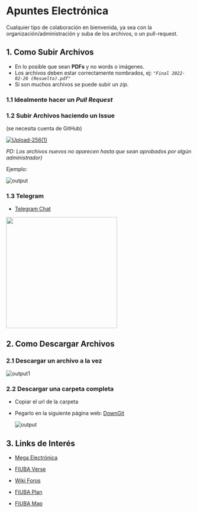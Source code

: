 # Apuntes Electrónica

Cualquier tipo de colaboración en bienvenida, ya sea con la organización/administración y suba de los archivos, o un pull-request.

## 1. Como Subir Archivos
- En lo posible que sean **PDFs** y no words o imágenes.
- Los archivos deben estar correctamente nombrados, ej: *``"Final 2022-02-26 (Resuelto).pdf"``*
- Si son muchos archivos se puede subir un *zip*.
  
### 1.1 Idealmente hacer un *Pull Request*

### 1.2 Subir Archivos haciendo un Issue
(se necesita cuenta de GitHub)

[![Upload-256(1)](https://user-images.githubusercontent.com/23293753/178126282-689189c9-5e28-43c7-867e-902dbf82afbe.png)](https://github.com/Apuntes-FIUBA/Apuntes-Electronica/issues/new?assignees=&labels=New+Files&template=subir-apuntes---ex-menes.md&title=CODIGO+-+NOMBRE_DE_LA_MATERIA)

*PD: Los archivos nuevos no aparecen hasta que sean aprobados por algún administrador)*

Ejemplo:

![output](https://user-images.githubusercontent.com/23293753/178128409-838c5689-f5f6-4f70-808b-d107fbaea50f.gif)

### 1.3 Telegram
- [Telegram Chat](https://t.me/ApuntesElectronica)
<img src="https://user-images.githubusercontent.com/23293753/181833435-7f408210-a3a7-442e-9c64-92521969d6bf.jpg" width="300" />

## 2. Como Descargar Archivos
### 2.1 Descargar un archivo a la vez
![output1](https://user-images.githubusercontent.com/23293753/178125537-31eeb6ba-b995-43d5-b809-faafdfcf81e0.gif)

### 2.2 Descargar una carpeta completa
- Copiar el url de la carpeta
- Pegarlo en la siguiente página web: [DownGit](https://downgit.github.io)

    ![output](https://user-images.githubusercontent.com/23293753/178126978-9efac7db-250f-487a-85dd-6f770e979e01.gif)

## 3. Links de Interés

- [Mega Electrónica](https://mega.nz/folder/jVwnjCDJ#IcPqdY2XnOKU83iyZ5La4w)

- [FIUBA Verse](https://fiubaverse.github.io/)

- [Wiki Foros](http://wiki.foros-fiuba.com.ar/)

- [FIUBA Plan](https://fede.dm/FIUBA-Plan/)

- [FIUBA Map](https://fede.dm/FIUBA-Map/)

